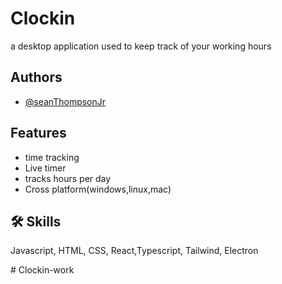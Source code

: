 
# Clockin

a desktop application used to keep track of your working hours


## Authors

- [@seanThompsonJr](https://github.com/SeanThompsonJr)


## Features

- time tracking 
- Live timer
- tracks hours per day
- Cross platform(windows,linux,mac)


## 🛠 Skills
Javascript, HTML, CSS, React,Typescript, Tailwind, Electron

#   C l o c k i n - w o r k  
 
